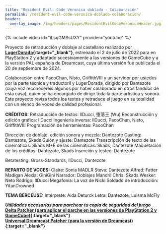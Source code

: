 ```yaml
---
title: "Resident Evil: Code Veronica doblado - Colaboración"
permalink: /resident-evil-code-veronica-doblado-colaboracion/
header:
  overlay_image: /img/headers/pages/ResidentEvilCodeVeronicaHeader.jpg
---
```

{% include video id="iLsqGMSsUXY" provider="youtube" %}

Proyecto de retraducción y doblaje al castellano realizado por **[LugerDorada](https://www.lugerdorada.com.es/){:target="_blank"}**, 
estrenado el 2 de julio de 2022 para en PlayStation 2 y adaptado sucesivamente a las versiones de GameCube y a la versión PAL española de 
Dreamcast, cuya última versión fue publicada el 20 de septiembre de 2024.

Colaboración entre PacoChan, Nisto, GriffithVIII y un servidor por ustedes por la parte técnica y traductoril y LugerDorada, dirigido por Dantezote 
(cuya voz reconoceréis algunos por haber colaborado en otros fandubs de esta casa), quien se ha encargado de dirigir toda la parte artística y sonora. 
Este proyecto revisa todos los textos y retraduce el juego en su totalidad con un elenco de voces de calidad profesional.

**CRÉDITOS:**
Retraducción de textos: IlDucci, 堕落王 (Wu)
Reconstrucción y edición gráfica: IlDucci
Ingeniería inversa: IlDucci, PacoChan, Nisto, GriffithVIII
Programación de herramientas: PacoChan

Dirección de doblaje, edición sonora y mezcla: Dantezote
Casting: Dantezote, Skads
Guión y ajuste: Dantezote
Transcripción de texto de las cinemáticas: Skads
M+E de las cinemáticas: Skads, Dantezote
Maquetación de los créditos: Dantezote, Skads
Inserción y testeo: Dantezote

Betatesting: Gross-Standards, IlDucci, Dantezote

**REPARTO DE VOCES:**
Claire: Sonia MADLR
Steve: Dantezote
Alfred: Fatter Madigan
Alexia: GiniGini
Narrador: Doblajes Mandril
Chris: Skads
Wesker: Neto
Rodrigo: IlDucci
Megafonía: La voz de Nicki
Soldado de introducción: YitanDrowned

**TEMA BERCEUSE:**
Intérprete: Aida Deturck
Letra: Dantezote, Luisma McFly

_**Utilidades necesarias para parchear tu copia de seguridad del juego**_  
**[Delta Patcher (para aplicar el parche en las versiones de PlayStation 2 y GameCube)](https://github.com/marco-calautti/DeltaPatcher/releases){:target="_blank"}**  
**[Universal Dreamcast Patcher (para la versión de Dreamcast)](https://github.com/DerekPascarella/UniversalDreamcastPatcher){:target="_blank"}**  
